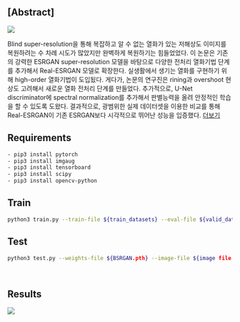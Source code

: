 ## [Abstract]

![](https://images.velog.io/images/heaseo/post/000c6fe2-227b-4ff3-930f-83a09fec26b3/Real-ESRGAN%20degradation.png)

Blind super-resolution을 통해 복잡하고 알 수 없는 열화가 있는 저해상도 이미지를 복원하려는 수 차례 시도가 많았지만 완벽하게 복원하기는 힘들었었다. 이 논문은 기존의 강력한 ESRGAN super-resolution 모델을 바탕으로 다양한 전처리 열화기법 단계를 추가해서 Real-ESRGAN 모델로 확장한다. 실생활에서 생기는 열화를 구현하기 위해 high-order 열화기법이 도입됬다. 게다가, 논문의 연구진은 rining과 overshoot 현상도 고려해서 새로운 열화 전처리 단계를 만들었다. 추가적으로, U-Net discriminator에 spectral normalization를 추가해서 판별능력을 올려 안정적인 학습을 할 수 있도록 도왔다. 결과적으로, 광범위한 실제 데이터셋을 이용한 비교를 통해 Real-ESRGAN이 기존 ESRGAN보다 시각적으로 뛰어난 성능을 입증했다. [더보기](https://velog.io/@heaseo/Real-ESRGAN-Training-Real-World-Blind-Super-Resolution-with-Pure-Synthetic-Data-해석)
<br>

## Requirements
``` bash
- pip3 install pytorch
- pip3 install imgaug
- pip3 install tensorboard
- pip3 install scipy
- pip3 install opencv-python
```

## Train
``` bash
python3 train.py --train-file ${train_datasets} --eval-file ${valid_datasets} --outputs-dir ${save_model_dir} --scale ${2 or 4} --resume-net ${BSRNet.pth}
```

## Test
``` bash
python3 test.py --weights-file ${BSRGAN.pth} --image-file ${image file path} --scale ${2 or 4}
```

<br>

## Results
![](https://images.velog.io/images/heaseo/post/1808c539-6646-4ca5-aede-7a3c08affd12/teaser.jpg)